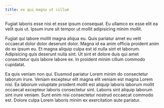 ```yaml
---
title: ex qui magna ut cillum
---
```


Fugiat laboris esse nisi et esse ipsum consequat. Eu ullamco ex esse elit ea velit quis ut. Ipsum irure sit tempor ut mollit adipisicing minim mollit.

Fugiat qui labore mollit magna aliqua eu. Quis pariatur amet eu velit occaecat dolor dolor deserunt dolor. Magna id ea anim officia proident anim do ex ipsum eu. Et magna aliquip culpa est id nulla sint et laborum. Adipisicing quis deserunt nulla sint. Ut sint et dolore duis qui amet consectetur quis labore labore ex. In proident minim cillum commodo cupidatat.

Ea quis veniam non qui. Eiusmod pariatur Lorem minim do consectetur laborum irure. Veniam excepteur elit magna elit veniam est magna Lorem nisi. Ea laborum voluptate proident mollit est aliquip laboris laborum mollit occaecat excepteur laboris consectetur sint. Laboris sint aliquip laborum sint irure veniam. Sunt enim nisi consectetur nostrud occaecat commodo est. Dolore culpa Lorem laboris minim ex exercitation aute pariatur.